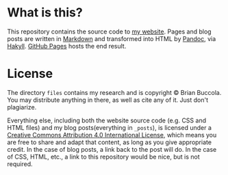 # What is this?

This repository contains the source code to [my website][me].
Pages and blog posts are written in [Markdown][md]
and transformed into HTML by [Pandoc][pd],
via [Hakyll][hk].
[GitHub Pages][gh] hosts the end result.

[me]: https://brianbuccola.com/
[md]: https://daringfireball.net/projects/markdown/
[pd]: https://pandoc.org/
[hk]: https://jaspervdj.be/hakyll/
[gh]: https://pages.github.com/

# License

The directory `files` contains my research and is copyright © Brian Buccola.
You may distribute anything in there, as well as cite any of it.
Just don't plagiarize.

Everything else,
including both the website source code (e.g. CSS and HTML files)
and my blog posts(everything in `_posts`),
is licensed under a [Creative Commons Attribution 4.0 International License][cc],
which means you are free to share and adapt that content,
as long as you give appropriate credit.
In the case of blog posts,
a link back to the post will do.
In the case of CSS, HTML, etc.,
a link to this repository would be nice,
but is not required.

[cc]: https://creativecommons.org/licenses/by/4.0/
